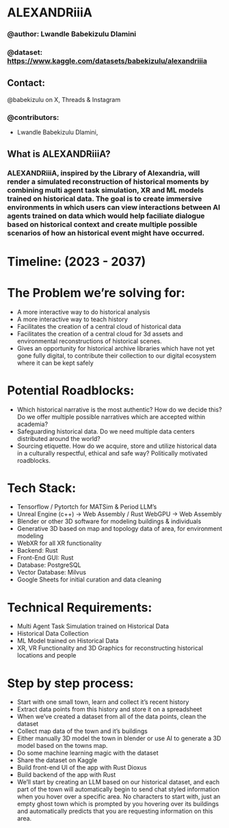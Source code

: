 # ALEXANDRiiiA

### @author: Lwandle Babekizulu Dlamini
### @dataset: https://www.kaggle.com/datasets/babekizulu/alexandriiia
## Contact: 
@babekizulu on X, Threads & Instagram

### @contributors: 
* Lwandle Babekizulu Dlamini,

## What is ALEXANDRiiiA?

### ALEXANDRiiiA, inspired by the Library of Alexandria, will render a simulated reconstruction of historical moments by combining multi agent task simulation, XR and ML models trained on historical data. The goal is to create immersive environments in which users can view interactions between AI agents trained on data which would help faciliate dialogue based on historical context and create multiple possible scenarios of how an historical event might have occurred.

# Timeline: (2023 - 2037)

# The Problem we’re solving for:
* A more interactive way to do historical analysis
* A more interactive way to teach history
* Facilitates the creation of a central cloud of historical data
* Facilitates the creation of a central cloud for  3d assets and environmental reconstructions of historical scenes.
* Gives an opportunity for historical archive libraries which have not yet gone fully digital, to contribute their collection to    our digital ecosystem where it can be kept safely
# Potential Roadblocks:
* Which historical narrative is the most authentic? How do we decide this? Do we offer multiple possible narratives which are 
  accepted within academia?
* Safeguarding historical data. Do we need multiple data centers distributed around the world?
* Sourcing etiquette. How do we acquire, store and utilize historical data in a culturally respectful, ethical and safe way?
  Politically motivated roadblocks.




# Tech Stack:
* Tensorflow / Pytortch for MATSim & Period LLM’s
* Unreal Engine (c++) -> Web Assembly  / Rust WebGPU -> Web Assembly
* Blender or other 3D software for modeling buildings & individuals
* Generative 3D based on map and topology data of area, for environment modeling
* WebXR for all XR functionality
* Backend: Rust
* Front-End GUI: Rust
* Database: PostgreSQL
* Vector Database: Milvus
* Google Sheets for initial curation and data cleaning


# Technical Requirements:
* Multi Agent Task Simulation trained on Historical Data
* Historical Data Collection
* ML Model trained on Historical Data
* XR, VR Functionality and 3D Graphics for reconstructing historical locations and people

# Step by step process:
* Start with one small town, learn and collect it’s recent history
* Extract data points from this history and store it on a spreadsheet
* When we’ve created a dataset from all of the data points, clean the dataset
* Collect map data of the town and it’s buildings
* Either manually 3D model the town in blender or use AI to generate a 3D model based on the towns map.
* Do some machine learning magic with the dataset
* Share the dataset on Kaggle
* Build front-end UI of the app with Rust Dioxus
* Build backend of the app with Rust
* We’ll start by creating an LLM based on our historical dataset, and each part of the town will automatically begin to send chat 
  styled information when you hover over a specific area. No characters to start with, just an empty ghost town which is prompted 
  by you hovering over its buildings and automatically predicts that you are requesting information on this area.

